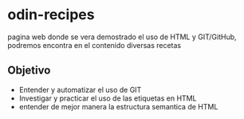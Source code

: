# odin-recipes

pagina web donde se vera demostrado el uso de HTML y GIT/GitHub, podremos encontra en el contenido diversas recetas

## Objetivo

- Entender y automatizar el uso de GIT
- Investigar y practicar el uso de las etiquetas en HTML
- entender de mejor manera la estructura semantica de HTML